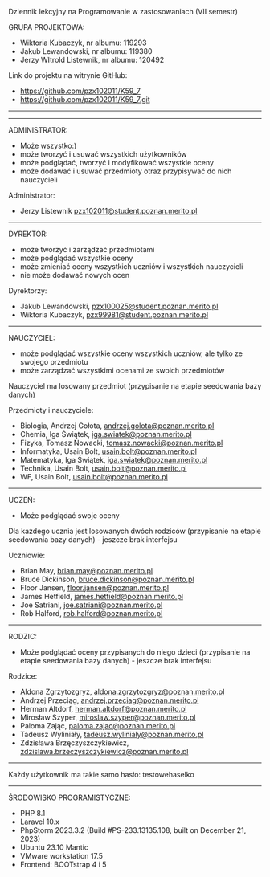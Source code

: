 Dziennik lekcyjny na Programowanie w zastosowaniach (VII semestr)

GRUPA PROJEKTOWA:
- Wiktoria Kubaczyk, nr albumu: 119293
- Jakub Lewandowski, nr albumu: 119380
- Jerzy WItrold Listewnik, nr albumu: 120492

Link do projektu na witrynie GitHub:
- https://github.com/pzx102011/K59_7
- https://github.com/pzx102011/K59_7.git

__________________________________________________________________________________
__________________________________________________________________________________


ADMINISTRATOR:
- Może wszystko:)
- może tworzyć i usuwać wszystkich użytkowników
- może podglądać, tworzyć i modyfikować wszystkie oceny
- może dodawać i usuwać przedmioty otraz przypisywać do nich nauczycieli

Administrator:
- Jerzy Listewnik					pzx102011@student.poznan.merito.pl

__________________________________________________________________________________


DYREKTOR:
- może tworzyć i zarządzać przedmiotami
- może podglądać wszystkie oceny
- może zmieniać oceny wszystkich uczniów i wszystkich nauczycieli
- nie może dodawać nowych ocen

Dyrektorzy:
- Jakub Lewandowski,                pzx100025@student.poznan.merito.pl
- Wiktoria Kubaczyk,                pzx99981@student.poznan.merito.pl

__________________________________________________________________________________


NAUCZYCIEL:
- może podglądać wszystkie oceny wszystkich uczniów, ale tylko ze swojego przedmiotu
- może zarządzać wszystkimi ocenami ze swoich przedmiotów

Nauczyciel ma losowany przedmiot (przypisanie na etapie seedowania bazy danych)

Przedmioty i nauczyciele:
- Biologia,		Andrzej Gołota,		andrzej.golota@poznan.merito.pl
- Chemia,		Iga Świątek, 		iga.swiatek@poznan.merito.pl
- Fizyka,		Tomasz Nowacki,		tomasz.nowacki@poznan.merito.pl
- Informatyka,	Usain Bolt,			usain.bolt@poznan.merito.pl
- Matematyka,	Iga Świątek, 		iga.swiatek@poznan.merito.pl
- Technika,		Usain Bolt,			usain.bolt@poznan.merito.pl
- WF,			Usain Bolt,			usain.bolt@poznan.merito.pl

__________________________________________________________________________________
	

UCZEŃ:
- Może podglądać swoje oceny

Dla każdego ucznia jest losowanych dwóch rodziców (przypisanie na etapie seedowania bazy danych) - jeszcze brak interfejsu

Uczniowie:
- Brian May,							brian.may@poznan.merito.pl
- Bruce Dickinson,					bruce.dickinson@poznan.merito.pl
- Floor Jansen,						floor.jansen@poznan.merito.pl
- James Hetfield,					james.hetfield@poznan.merito.pl
- Joe Satriani,						joe.satriani@poznan.merito.pl
- Rob Halford,						rob.halford@poznan.merito.pl

__________________________________________________________________________________


RODZIC:
- Może podglądać oceny przypisanych do niego dzieci (przypisanie na etapie seedowania bazy danych) - jeszcze brak interfejsu

Rodzice:
- Aldona Zgrzytozgryz,				aldona.zgrzytozgryz@poznan.merito.pl
- Andrzej Przeciąg,					andrzej.przeciag@poznan.merito.pl
- Herman Altdorf,					herman.altdorf@poznan.merito.pl
- Mirosław Szyper,					miroslaw.szyper@poznan.merito.pl
- Paloma Zając,						paloma.zajac@poznan.merito.pl
- Tadeusz Wyliniały,					tadeusz.wylinialy@poznan.merito.pl
- Zdzisława Brzęczyszczykiewicz,		zdzislawa.brzeczyszczykiewicz@poznan.merito.pl

__________________________________________________________________________________

Każdy użytkownik ma takie samo hasło: testowehaselko
__________________________________________________________________________________


ŚRODOWISKO PROGRAMISTYCZNE:
- PHP 8.1
- Laravel 10.x
- PhpStorm 2023.3.2 (Build #PS-233.13135.108, built on December 21, 2023)
- Ubuntu 23.10 Mantic
- VMware workstation 17.5
- Frontend: BOOTstrap 4 i 5


